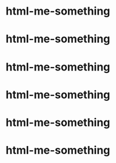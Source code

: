 # html-me-something
# html-me-something
# html-me-something
# html-me-something
# html-me-something
# html-me-something
